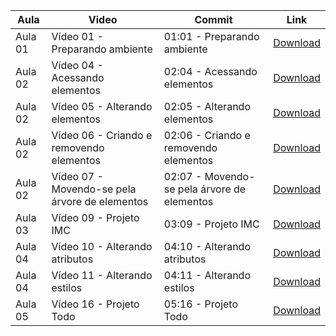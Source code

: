 Aula | Video | Commit | Link
------ | ------ | ------ | ------
Aula 01 | Vídeo 01 - Preparando ambiente | 01:01 - Preparando ambiente | [Download](https://github.com/treinaweb/treinaweb-direto-ao-ponto-javascript-funcoes-manipulacao-html/archive/7bd59855bc29eef1036a88829237d5dbb4fdfee9.zip)
Aula 02 | Vídeo 04 - Acessando elementos | 02:04 - Acessando elementos | [Download](https://github.com/treinaweb/treinaweb-direto-ao-ponto-javascript-funcoes-manipulacao-html/archive/34c94cd4d4952f675244e3983e8a75a5f4024e06.zip)
Aula 02 | Vídeo 05 - Alterando elementos | 02:05 - Alterando elementos | [Download](https://github.com/treinaweb/treinaweb-direto-ao-ponto-javascript-funcoes-manipulacao-html/archive/123e542c55393429380d75d87c3958b42696ced9.zip)
Aula 02 | Vídeo 06 - Criando e removendo elementos | 02:06 - Criando e removendo elementos | [Download](https://github.com/treinaweb/treinaweb-direto-ao-ponto-javascript-funcoes-manipulacao-html/archive/e96d20b79bd335116699dccfe6f2fdccc2c01ac9.zip)
Aula 02 | Vídeo 07 - Movendo-se pela árvore de elementos | 02:07 - Movendo-se pela árvore de elementos | [Download](https://github.com/treinaweb/treinaweb-direto-ao-ponto-javascript-funcoes-manipulacao-html/archive/a0b2abe27733e0df591aaffd459784741aedd23a.zip)
Aula 03 | Vídeo 09 - Projeto IMC | 03:09 - Projeto IMC | [Download](https://github.com/treinaweb/treinaweb-direto-ao-ponto-javascript-funcoes-manipulacao-html/archive/22b0489b4ea94481a7b64878f3c40a20682aeb72.zip)
Aula 04 | Vídeo 10 - Alterando atributos | 04:10 - Alterando atributos | [Download](https://github.com/treinaweb/treinaweb-direto-ao-ponto-javascript-funcoes-manipulacao-html/archive/6d9dfdf397652647bb6fd6fd053ce4e6b80338ec.zip)
Aula 04 | Vídeo 11 - Alterando estilos | 04:11 - Alterando estilos | [Download](https://github.com/treinaweb/treinaweb-direto-ao-ponto-javascript-funcoes-manipulacao-html/archive/93dac705de1f1044d3859667e548552e249967bc.zip)
Aula 05 | Vídeo 16 - Projeto Todo | 05:16 - Projeto Todo | [Download](https://github.com/treinaweb/treinaweb-direto-ao-ponto-javascript-funcoes-manipulacao-html/archive/bb285ccfabf8e31da89289b29ac9866e176c76f9.zip)

